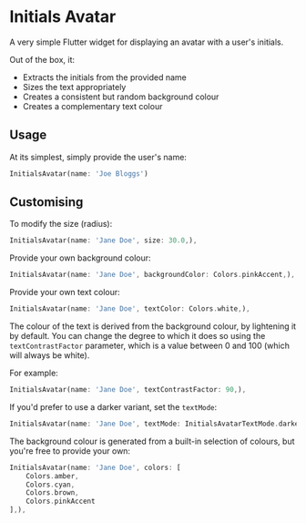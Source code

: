 # Initials Avatar

A very simple Flutter widget for displaying an avatar with a user's initials.

Out of the box, it:

 - Extracts the initials from the provided name
 - Sizes the text appropriately
 - Creates a consistent but random background colour
 - Creates a complementary text colour  

## Usage

At its simplest, simply provide the user's name:

```dart
InitialsAvatar(name: 'Joe Bloggs')
```

## Customising

To modify the size (radius):

```dart
InitialsAvatar(name: 'Jane Doe', size: 30.0,),
```

Provide your own background colour:

```dart
InitialsAvatar(name: 'Jane Doe', backgroundColor: Colors.pinkAccent,),
```

Provide your own text colour:

```dart
InitialsAvatar(name: 'Jane Doe', textColor: Colors.white,),
```

The colour of the text is derived from the background colour, by lightening it by default. You can change the degree to which it does so using the `textContrastFactor` parameter, which is a value between 0 and 100 (which will always be white).

For example:

```dart
InitialsAvatar(name: 'Jane Doe', textContrastFactor: 90,),
```

If you'd prefer to use a darker variant, set the `textMode`:

```dart
InitialsAvatar(name: 'Jane Doe', textMode: InitialsAvatarTextMode.darken,),
```

The background colour is generated from a built-in selection of colours, but you're free to provide your own:

```dart
InitialsAvatar(name: 'Jane Doe', colors: [
    Colors.amber,
    Colors.cyan,
    Colors.brown,
    Colors.pinkAccent
],),
```